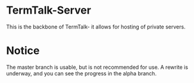 # TermTalk-Server
This is the backbone of TermTalk- it allows for hosting of private servers.

# Notice
The master branch is usable, but is not recommended for use. A rewrite is underway, and you can see the progress in the alpha branch.
